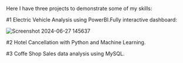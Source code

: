 Here I have three projects to demonstrate some of my skills:


#1 Electric Vehicle Analysis using PowerBI.Fully interactive dashboard:

![Screenshot 2024-06-27 145637](https://github.com/boprosv/BP-portfolio/assets/118841138/a7bf98bc-41c2-4f70-ad87-6d23a184cacc)


#2 Hotel Cancellation with Python and Machine Learning.


#3 Coffe Shop Sales data analysis using MySQL.



